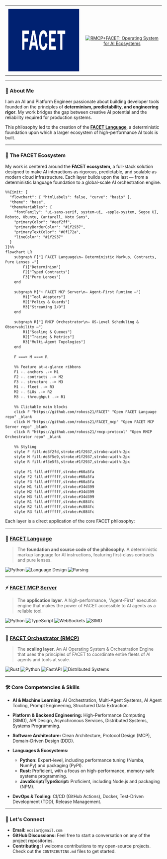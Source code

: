 <table width="100%" border="0" style="border: none; border-collapse: collapse;">
  <tr>
    <td align="center" valign="middle" style="padding: 10px;">
      <a href="https://github.com/rokoss21/FACET">
        <img src="https://github.com/rokoss21/FACET/blob/main/assets/banner.png?raw=true" alt="FACET Logo" height="200">
      </a>
    </td>
    <td align="center" valign="middle" style="padding: 10px;">
      <a href="https://github.com/rokoss21/rmcp-protocol">
        <img src="https://github.com/rokoss21/rmcp-protocol/blob/main/assets/logo.png?raw=true" alt="RMCP+FACET: Operating System for AI Ecosystems" height="200">
      </a>
    </td>
  </tr>
</table>

---

### 👋 About Me

I am an AI and Platform Engineer passionate about building developer tools founded on the principles of **determinism, predictability, and engineering rigor**. My work bridges the gap between creative AI potential and the reliability required for production systems.

This philosophy led to the creation of the **[FACET Language](https://github.com/rokoss21/FACET)**, a deterministic foundation upon which a larger ecosystem of high-performance AI tools is built.

---

### 🚀 The FACET Ecosystem

My work is centered around the **FACET ecosystem**, a full-stack solution designed to make AI interactions as rigorous, predictable, and scalable as modern cloud infrastructure. Each layer builds upon the last — from a deterministic language foundation to a global-scale AI orchestration engine.

```mermaid
%%{init: {
  "flowchart": { "htmlLabels": false, "curve": "basis" },
  "theme": "base",
  "themeVariables": {
    "fontFamily": "ui-sans-serif, system-ui, -apple-system, Segoe UI, Roboto, Ubuntu, Cantarell, Noto Sans",
    "primaryColor": "#eef2ff",
    "primaryBorderColor": "#1f2937",
    "primaryTextColor": "#0f172a",
    "lineColor": "#1f2937"
  }
}}%%
flowchart LR
    subgraph F["👑 FACET Language\n— Deterministic Markup, Contracts, Pure Lenses —"]
        F1["Determinism"]
        F2["Typed Contracts"]
        F3["Pure Lenses"]
    end

    subgraph M["⚡ FACET MCP Server\n— Agent-First Runtime —"]
        M1["Tool Adapters"]
        M2["Policy & Guards"]
        M3["Streaming I/O"]
    end

    subgraph R["🧠 RMCP Orchestrator\n— OS-Level Scheduling & Observability —"]
        R1["Scaling & Queues"]
        R2["Tracing & Metrics"]
        R3["Multi-Agent Topologies"]
    end

    F ===> M ===> R

    %% Feature at-a-glance ribbons
    F1 -. anchors .-> M1
    F2 -. contracts .-> M2
    F3 -. structure .-> M3
    M1 -. fleet .-> R3
    M2 -. SLOs .-> R2
    M3 -. throughput .-> R1

    %% Clickable main blocks
    click F "https://github.com/rokoss21/FACET" "Open FACET Language repo" _blank
    click M "https://github.com/rokoss21/FACET_mcp" "Open FACET MCP Server repo" _blank
    click R "https://github.com/rokoss21/rmcp-protocol" "Open RMCP Orchestrator repo" _blank

    %% Styling
    style F fill:#e3f2fd,stroke:#1f2937,stroke-width:2px
    style M fill:#e8f5e9,stroke:#1f2937,stroke-width:2px
    style R fill:#f3e5f5,stroke:#1f2937,stroke-width:2px

    style F1 fill:#ffffff,stroke:#60a5fa
    style F2 fill:#ffffff,stroke:#60a5fa
    style F3 fill:#ffffff,stroke:#60a5fa
    style M1 fill:#ffffff,stroke:#34d399
    style M2 fill:#ffffff,stroke:#34d399
    style M3 fill:#ffffff,stroke:#34d399
    style R1 fill:#ffffff,stroke:#c084fc
    style R2 fill:#ffffff,stroke:#c084fc
    style R3 fill:#ffffff,stroke:#c084fc
 ```

Each layer is a direct application of the core FACET philosophy:

---

### 👑 **[FACET Language](https://github.com/rokoss21/FACET)**

> The **foundation and source code of the philosophy**. A deterministic markup language for AI instructions, featuring first-class contracts and pure lenses.

<p>
  <img src="https://img.shields.io/badge/Python-3776AB?style=for-the-badge&logo=python&logoColor=white" alt="Python">
  <img src="https://img.shields.io/badge/Language_Design-007ACC?style=for-the-badge" alt="Language Design">
  <img src="https://img.shields.io/badge/Parsing-orange?style=for-the-badge" alt="Parsing">
</p>

---

### ⚡ **[FACET MCP Server](https://github.com/rokoss21/FACET_mcp)**

> The **application layer**. A high-performance, "Agent-First" execution engine that makes the power of FACET accessible to AI agents as a reliable tool.

<p>
  <img src="https://img.shields.io/badge/Python-3776AB?style=for-the-badge&logo=python&logoColor=white" alt="Python">
  <img src="https://img.shields.io/badge/TypeScript-3178C6?style=for-the-badge&logo=typescript&logoColor=white" alt="TypeScript">
  <img src="https://img.shields.io/badge/WebSockets-000000?style=for-the-badge&logo=websocket&logoColor=white" alt="WebSockets">
  <img src="https://img.shields.io/badge/SIMD-red?style=for-the-badge" alt="SIMD">
</p>

---

### 🧠 **[FACET Orchestrator (RMCP)](https://github.com/rokoss21/rmcp-protocol)**

> The **scaling layer**. An AI Operating System & Orchestration Engine that uses the principles of FACET to coordinate entire fleets of AI agents and tools at scale.

<p>
  <img src="https://img.shields.io/badge/Rust-000000?style=for-the-badge&logo=rust&logoColor=white" alt="Rust">
  <img src="https://img.shields.io/badge/Python-3776AB?style=for-the-badge&logo=python&logoColor=white" alt="Python">
  <img src="https://img.shields.io/badge/FastAPI-009688?style=for-the-badge&logo=fastapi&logoColor=white" alt="FastAPI">
  <img src="https://img.shields.io/badge/Distributed_Systems-blueviolet?style=for-the-badge" alt="Distributed Systems">
</p>

---

### 🛠️ Core Competencies & Skills

* **AI & Machine Learning:** AI Orchestration, Multi-Agent Systems, AI Agent Tooling, Prompt Engineering, Structured Data Extraction.
* **Platform & Backend Engineering:** High-Performance Computing (SIMD), API Design, Asynchronous Services, Distributed Systems, Systems Programming.
* **Software Architecture:** Clean Architecture, Protocol Design (MCP), Domain-Driven Design (DDD).
* **Languages & Ecosystems:**

  * **Python:** Expert-level, including performance tuning (Numba, NumPy) and packaging (PyPI).
  * **Rust:** Proficient, with a focus on high-performance, memory-safe systems programming.
  * **JavaScript/TypeScript:** Proficient, including Node.js and packaging (NPM).
* **DevOps & Tooling:** CI/CD (GitHub Actions), Docker, Test-Driven Development (TDD), Release Management.

---

### 💬 Let's Connect

* **Email:** `ecsiar@gmail.com`
* **GitHub Discussions:** Feel free to start a conversation on any of the project repositories.
* **Contributing:** I welcome contributions to my open-source projects. Check out the `CONTRIBUTING.md` files to get started.
